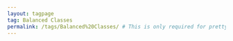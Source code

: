 ```yaml
---
layout: tagpage
tag: Balanced Classes
permalink: /tags/Balanced%20Classes/ # This is only required for pretty links.
---
```


